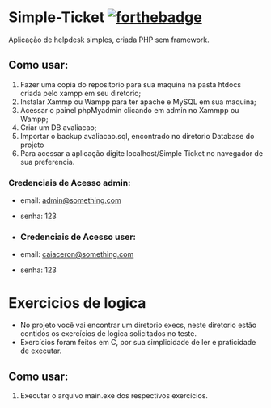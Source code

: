 # Simple-Ticket [![forthebadge](https://forthebadge.com/images/badges/works-on-my-machine.svg)](https://forthebadge.com)
Aplicação de helpdesk simples, criada PHP sem framework.

## Como usar:
1. Fazer uma copia do repositorio para sua maquina na pasta htdocs criada pelo xampp em seu diretorio;
2. Instalar Xammp ou Wampp para ter apache e MySQL em sua maquina;
3. Acessar o painel phpMyadmin clicando em admin no Xammpp ou Wampp;
4. Criar um DB avaliacao;
5. Importar o backup avaliacao.sql, encontrado no diretorio Database do projeto
6. Para acessar a aplicação digite localhost/Simple Ticket no navegador de sua preferencia.

### Credenciais de Acesso admin:
- email: admin@something.com
- senha: 123

- ### Credenciais de Acesso user:
- email: caiaceron@something.com
- senha: 123

# Exercicios de logica

- No projeto você vai encontrar um diretorio execs, neste diretorio estão contidos os exercícios de logica solicitados no teste.
- Exercícios foram feitos em C, por sua simplicidade de ler e praticidade de executar.

## Como usar:
1. Executar o arquivo main.exe dos respectivos exercícios.
